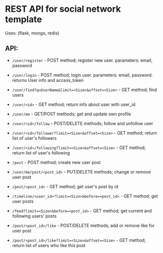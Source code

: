 REST API for social network template
===============

Uses: (flask, mongo, redis)

API:
----
* `/user/register` - POST method; register new user. parameters: email, password
* `/user/login` - POST method; login user. parameters: email, password. returns User info and access_token
* `/user/find?q=UserName&limit=<Size>&offset=<Size>` - GET method; find users
* `/user/<id>` - GET method; return info about user with user_id
* `/user/me` - GET/POST methods; get and update own profile
* `/user/<id>/follow` - POST/DELETE methods; follow and unfollow user
* `/user/<id>/follower?limit=<Size>&offset=<Size>` - GET method; return list of user's followers
* `/user/<id>/following?limit=<Size>&offset=<Size>` - GET method; return list of user's following

* `/post` - POST method; create new user post
* `/user/me/post/<post_id>` - PUT/DELETE methods; change or remove user post
* `/post/<post_id>` - GET method; get user's post by id
* `/timeline/<user_id>?limit=<Size>&before=<post_id>` - GET method; get user posts
* `/feed?limit=<Size>&before=<post_id>` - GET method; get current and following users' posts
* `/post/<post_id>/like` - POST/DELETE methods; add or remove like for user post
* `/post/<post_id>/like?limit=<Size>&offset=<Size>` - GET method; return list of users who like this post

